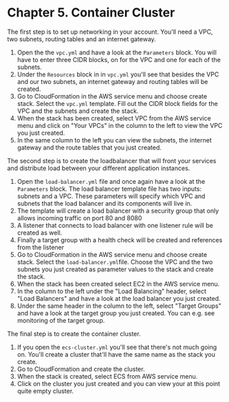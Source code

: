 # Chapter 5. Container Cluster

The first step is to set up networking in your account. You'll need a VPC, two subnets, routing tables and an internet gateway.

1. Open the the `vpc.yml` and have a look at the `Parameters` block. You will have to enter three CIDR blocks, on for the VPC and one for each of the subnets.
1. Under the `Resources` block in in `vpc.yml` you'll see that besides the VPC and our two subnets, an internet gateway and routing tables will be created.
1. Go to CloudFormation in the AWS service menu and choose create stack. Select the `vpc.yml` template. Fill out the CIDR block fields for the VPC and the subnets and create the stack.
1. When the stack has been created, select VPC from the AWS service menu and click on "Your VPCs" in the column to the left to view the VPC you just created.
1. In the same column to the left you can view the subnets, the internet gateway and the route tables that you just created.

The second step is to create the loadbalancer that will front your services and distribute load between your different application instances.

1. Open the `load-balancer.yml` file and once again have a look at the `Parameters` block. The load balancer template file has two inputs: subnets and a VPC. These parameters will specify which VPC and subnets that the load balancer and its components will live in.
1. The template will create a load balancer with a security group that only allows incoming traffic on port 80 and 8080
1. A listener that connects to load balancer with one listener rule will be created as well.
1. Finally a target group with a health check will be created and references from the listener
1. Go to CloudFormation in the AWS service menu and choose create stack. Select the `load-balancer.yml`file. Choose the VPC and the two subnets you just created as parameter values to the stack and create the stack.
1. When the stack has been created select EC2 in the AWS service menu.
1. In the column to the left under the "Load Balancing" header, select "Load Balancers" and have a look at the load balancer you just created.
1. Under the same header in the column to the left, select "Target Groups" and have a look at the target group you just created. You can e.g. see monitoring of the target group.

The final step is to create the container cluster.

1. If you open the `ecs-cluster.yml` you'll see that there's not much going on. You'll create a cluster that'll have the same name as the stack you create.
1. Go to CloudFormation and create the cluster.
1. When the stack is created, select ECS from AWS service menu.
1. Click on the cluster you just created and you can view your at this point quite empty cluster.
